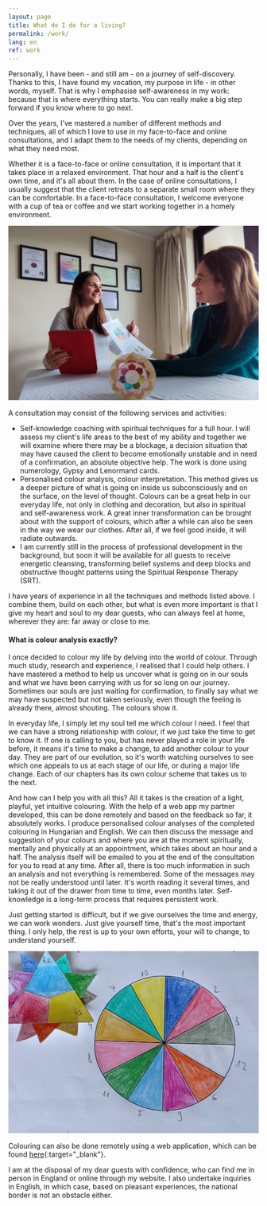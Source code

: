 ```yaml
---
layout: page
title: What do I do for a living?
permalink: /work/
lang: en
ref: work
---
```


Personally, I have been - and still am - on a journey of self-discovery. Thanks to this, I have found my vocation, my purpose in life - in other words, myself. That is why I emphasise self-awareness in my work: because that is where everything starts. You can really make a big step forward if you know where to go next.

Over the years, I've mastered a number of different methods and techniques, all of which I love to use in my face-to-face and online consultations, and I adapt them to the needs of my clients, depending on what they need most.

Whether it is a face-to-face or online consultation, it is important that it takes place in a relaxed environment. That hour and a half is the client's own time, and it's all about them. In the case of online consultations, I usually suggest that the client retreats to a separate small room where they can be comfortable. In a face-to-face consultation, I welcome everyone with a cup of tea or coffee and we start working together in a homely environment.

![](/assets/img/colour_session.jpg)

A consultation may consist of the following services and activities:
* Self-knowledge coaching with spiritual techniques for a full hour. I will assess my client's life areas to the best of my ability and together we will examine where there may be a blockage, a decision situation that may have caused the client to become emotionally unstable and in need of a confirmation, an absolute objective help. The work is done using numerology, Gypsy and Lenormand cards.
* Personalised colour analysis, colour interpretation. This method gives us a deeper picture of what is going on inside us subconsciously and on the surface, on the level of thought. Colours can be a great help in our everyday life, not only in clothing and decoration, but also in spiritual and self-awareness work. A great inner transformation can be brought about with the support of colours, which after a while can also be seen in the way we wear our clothes. After all, if we feel good inside, it will radiate outwards.
* I am currently still in the process of professional development in the background, but soon it will be available for all guests to receive energetic cleansing, transforming belief systems and deep blocks and obstructive thought patterns using the Spiritual Response Therapy (SRT).

I have years of experience in all the techniques and methods listed above. I combine them, build on each other, but what is even more important is that I give my heart and soul to my dear guests, who can always feel at home, wherever they are: far away or close to me.


#### What is colour analysis exactly?

I once decided to colour my life by delving into the world of colour. Through much study, research and experience, I realised that I could help others. I have mastered a method to help us uncover what is going on in our souls and what we have been carrying with us for so long on our journey. Sometimes our souls are just waiting for confirmation, to finally say what we may have suspected but not taken seriously, even though the feeling is already there, almost shouting. The colours show it.

In everyday life, I simply let my soul tell me which colour I need. I feel that we can have a strong relationship with colour, if we just take the time to get to know it. If one is calling to you, but has never played a role in your life before, it means it's time to make a change, to add another colour to your day. They are part of our evolution, so it's worth watching ourselves to see which one appeals to us at each stage of our life, or during a major life change. Each of our chapters has its own colour scheme that takes us to the next.

And how can I help you with all this? All it takes is the creation of a light, playful, yet intuitive colouring. With the help of a web app my partner developed, this can be done remotely and based on the feedback so far, it absolutely works. I produce personalised colour analyses of the completed colouring in Hungarian and English. We can then discuss the message and suggestion of your colours and where you are at the moment spiritually, mentally and physically at an appointment, which takes about an hour and a half. The analysis itself will be emailed to you at the end of the consultation for you to read at any time. After all, there is too much information in such an analysis and not everything is remembered. Some of the messages may not be really understood until later. It's worth reading it several times, and taking it out of the drawer from time to time, even months later. Self-knowledge is a long-term process that requires persistent work.

Just getting started is difficult, but if we give ourselves the time and energy, we can work wonders. Just give yourself time, that's the most important thing. I only help, the rest is up to your own efforts, your will to change, to understand yourself.

![](/assets/img/szinelemzes.jpg)

Colouring can also be done remotely using a web application, which can be found [here](https://apps.bolyosaniko.com/coloring){:target="_blank"}.

I am at the disposal of my dear guests with confidence, who can find me in person in England or online through my website. I also undertake inquiries in English, in which case, based on pleasant experiences, the national border is not an obstacle either.
